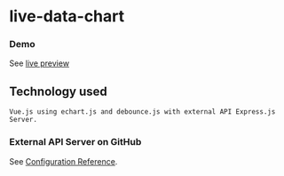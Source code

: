 # live-data-chart

### Demo
See [live preview](http://promuj-insta.pl/weather-app)

## Technology used
```
Vue.js using echart.js and debounce.js with external API Express.js Server.
```

### External API Server on GitHub
See [Configuration Reference](https://github.com/ske1337/weather-api).

